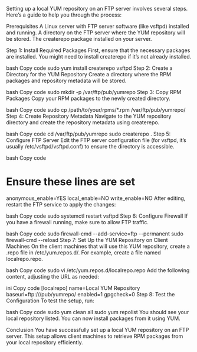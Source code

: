 

Setting up a local YUM repository on an FTP server involves several steps. Here’s a guide to help you through the process:

Prerequisites
A Linux server with FTP server software (like vsftpd) installed and running.
A directory on the FTP server where the YUM repository will be stored.
The createrepo package installed on your server.

Step 1: Install Required Packages
First, ensure that the necessary packages are installed. You might need to install createrepo if it’s not already installed.

bash
Copy code
sudo yum install createrepo vsftpd
Step 2: Create a Directory for the YUM Repository
Create a directory where the RPM packages and repository metadata will be stored.

bash
Copy code
sudo mkdir -p /var/ftp/pub/yumrepo
Step 3: Copy RPM Packages
Copy your RPM packages to the newly created directory.

bash
Copy code
sudo cp /path/to/your/rpms/*.rpm /var/ftp/pub/yumrepo/
Step 4: Create Repository Metadata
Navigate to the YUM repository directory and create the repository metadata using createrepo.

bash
Copy code
cd /var/ftp/pub/yumrepo
sudo createrepo .
Step 5: Configure FTP Server
Edit the FTP server configuration file (for vsftpd, it’s usually /etc/vsftpd/vsftpd.conf) to ensure the directory is accessible.

bash
Copy code
# Ensure these lines are set
anonymous_enable=YES
local_enable=NO
write_enable=NO
After editing, restart the FTP service to apply the changes:

bash
Copy code
sudo systemctl restart vsftpd
Step 6: Configure Firewall
If you have a firewall running, make sure to allow FTP traffic.

bash
Copy code
sudo firewall-cmd --add-service=ftp --permanent
sudo firewall-cmd --reload
Step 7: Set Up the YUM Repository on Client Machines
On the client machines that will use this YUM repository, create a .repo file in /etc/yum.repos.d/. For example, create a file named localrepo.repo.

bash
Copy code
sudo vi /etc/yum.repos.d/localrepo.repo
Add the following content, adjusting the URL as needed:

ini
Copy code
[localrepo]
name=Local YUM Repository
baseurl=ftp://<ftp-server-ip>/pub/yumrepo/
enabled=1
gpgcheck=0
Step 8: Test the Configuration
To test the setup, run:

bash
Copy code
sudo yum clean all
sudo yum repolist
You should see your local repository listed. You can now install packages from it using YUM.

Conclusion
You have successfully set up a local YUM repository on an FTP server. 
This setup allows client machines to retrieve RPM packages from your local repository efficiently. 








